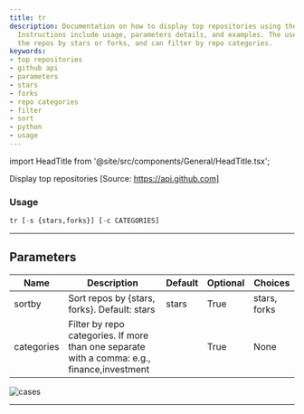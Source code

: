 ```yaml
---
title: tr
description: Documentation on how to display top repositories using the GitHub API.
  Instructions include usage, parameters details, and examples. The user can sort
  the repos by stars or forks, and can filter by repo categories.
keywords:
- top repositories
- github api
- parameters
- stars
- forks
- repo categories
- filter
- sort
- python
- usage
---
```


import HeadTitle from '@site/src/components/General/HeadTitle.tsx';

<HeadTitle title="tr - Oss - Alt - Reference | OpenBB Terminal Docs" />

Display top repositories [Source: https://api.github.com]

### Usage

```python
tr [-s {stars,forks}] [-c CATEGORIES]
```

---

## Parameters

| Name | Description | Default | Optional | Choices |
| ---- | ----------- | ------- | -------- | ------- |
| sortby | Sort repos by {stars, forks}. Default: stars | stars | True | stars, forks |
| categories | Filter by repo categories. If more than one separate with a comma: e.g., finance,investment |  | True | None |

![cases](https://user-images.githubusercontent.com/46355364/153897646-99e4f73f-be61-4ed7-a31d-58e8695e7c50.png)

---
